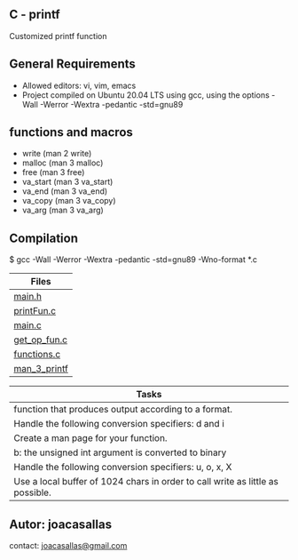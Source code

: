 ## C - printf  

Customized printf function  

## General Requirements  

* Allowed editors: vi, vim, emacs  
* Project compiled on Ubuntu 20.04 LTS using gcc, using the options -Wall -Werror -Wextra -pedantic -std=gnu89  

## functions and macros  

* write (man 2 write)  
* malloc (man 3 malloc)  
* free (man 3 free)  
* va_start (man 3 va_start)  
* va_end (man 3 va_end)  
* va_copy (man 3 va_copy)  
* va_arg (man 3 va_arg)  

## Compilation  
$ gcc -Wall -Werror -Wextra -pedantic -std=gnu89 -Wno-format *.c


|Files|
|-----------|
|[main.h](https://github.com/joacasallas2/holbertonschool-printf/tree/main/main.h)|
|[printFun.c](https://github.com/joacasallas2/holbertonschool-printf/tree/main/printFunction.c)|
|[main.c](https://github.com/joacasallas2/holbertonschool-printf/tree/main/main.c)|
|[get_op_fun.c](https://github.com/joacasallas2/holbertonschool-printf/tree/main/get_function.c)|
|[functions.c](https://github.com/joacasallas2/holbertonschool-printf/tree/main/functions.c)|  
|[man_3_printf](https://github.com/joacasallas2/holbertonschool-printf/tree/main/man_3_printf)|  

|Tasks|
|-----------|
|function that produces output according to a format.|
|Handle the following conversion specifiers: d and i|
|Create a man page for your function.|
|b: the unsigned int argument is converted to binary|
|Handle the following conversion specifiers: u, o, x, X|
|Use a local buffer of 1024 chars in order to call write as little as possible.|



## Autor: joacasallas  
contact: joacasallas@gmail.com  

